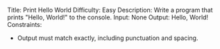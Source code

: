 Title: Print Hello World
Difficulty: Easy
Description: Write a program that prints "Hello, World!" to the console.
Input: None
Output: Hello, World!
Constraints:
- Output must match exactly, including punctuation and spacing.